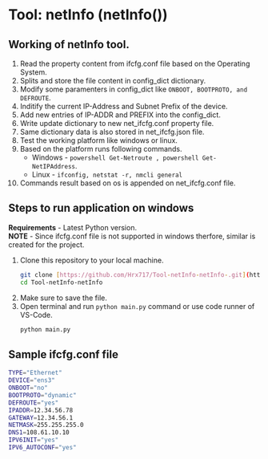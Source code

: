 # Tool: netInfo (netInfo())

## Working of netInfo tool.
1. Read the property content from ifcfg.conf file based on the Operating System.
2. Splits and store the file content in config_dict dictionary.
3. Modify some paramenters in config_dict like `ONBOOT, BOOTPROTO, and DEFROUTE`.
4. Inditify the current IP-Address and Subnet Prefix of the device.
5. Add new entries of IP-ADDR and PREFIX into the config_dict.
6. Write update dictionary to new net_ifcfg.conf property file.
7. Same dictionary data is also stored in net_ifcfg.json file.
8. Test the working platform like windows or linux.
9. Based on the platform runs following commands. <br/>
   - Windows - `powershell Get-Netroute , powershell Get-NetIPAddress`.
   - Linux - `ifconfig, netstat -r, nmcli general`
10. Commands result based on os is appended on net_ifcfg.conf file.
   

## Steps to run application on windows

**Requirements** - Latest Python version. <br />
**NOTE** - Since ifcfg.conf file is not supported in windows therfore, similar is created for the project.

1. Clone this repository to your local machine.
   ```bash
   git clone [https://github.com/Hrx717/Tool-netInfo-netInfo-.git](https://github.com/Hrx717/Tool-netInfo-netInfo.git)
   cd Tool-netInfo-netInfo
   ```
2. Make sure to save the file.
3. Open terminal and run `python main.py` command or use code runner of VS-Code.
   ```bash
   python main.py
   ```

## Sample ifcfg.conf file

   ```bash
   TYPE="Ethernet"
   DEVICE="ens3"
   ONBOOT="no"
   BOOTPROTO="dynamic"
   DEFROUTE="yes"
   IPADDR=12.34.56.78
   GATEWAY=12.34.56.1
   NETMASK=255.255.255.0
   DNS1=108.61.10.10
   IPV6INIT="yes"
   IPV6_AUTOCONF="yes"
   ```

